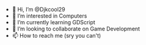 - 👋 Hi, I’m @Djkcool29
- 👀 I’m interested in Computers
- 🌱 I’m currently learning GDScript
- 💞️ I’m looking to collaborate on Game Development
- 📫 How to reach me (sry you can't)

<!---
Djkcool29/Djkcool29 is a ✨ special ✨ repository because its `README.md` (this file) appears on your GitHub profile.
You can click the Preview link to take a look at your changes.
--->
